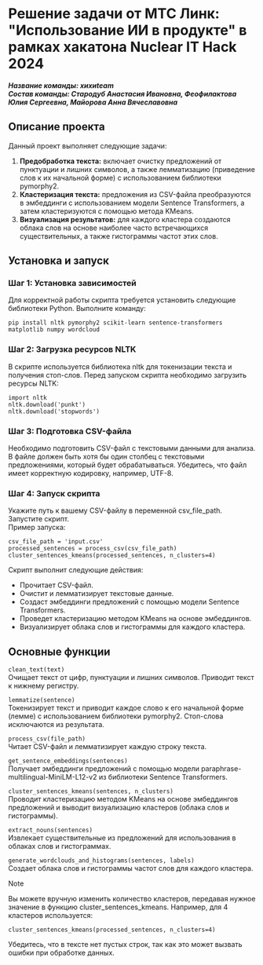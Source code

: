 # Решение задачи от МТС Линк: "Использование ИИ в продукте" в рамках хакатона Nuclear IT Hack 2024
***Название команды: хихиteam***\
***Состав команды: Стародуб Анастасия Ивановна, Феофилактова Юлия Сергеевна, Майорова Анна Вячеславовна***    
## Описание проекта 
Данный проект выполняет следующие задачи:
1. **Предобработка текста:** включает очистку предложений от пунктуации и лишних символов, а также лемматизацию (приведение слов к их начальной форме) с использованием библиотеки pymorphy2.    
2. **Кластеризация текста:** предложения из CSV-файла преобразуются в эмбеддинги с использованием модели Sentence Transformers, а затем кластеризуются с помощью метода KMeans.
3. **Визуализация результатов:** для каждого кластера создаются облака слов на основе наиболее часто встречающихся существительных, а также гистограммы частот этих слов.
## Установка и запуск
### Шаг 1: Установка зависимостей
Для корректной работы скрипта требуется установить следующие библиотеки Python. Выполните команду:
```
pip install nltk pymorphy2 scikit-learn sentence-transformers matplotlib numpy wordcloud
```
### Шаг 2: Загрузка ресурсов NLTK
В скрипте используется библиотека nltk для токенизации текста и получения стоп-слов. Перед запуском скрипта необходимо загрузить ресурсы NLTK:
```
import nltk
nltk.download('punkt')
nltk.download('stopwords')
```
### Шаг 3: Подготовка CSV-файла
Необходимо подготовить CSV-файл с текстовыми данными для анализа. В файле должен быть хотя бы один столбец с текстовыми предложениями, который будет обрабатываться. Убедитесь, что файл имеет корректную кодировку, например, UTF-8.

### Шаг 4: Запуск скрипта
Укажите путь к вашему CSV-файлу в переменной csv_file_path.
Запустите скрипт.\
Пример запуска:
```
csv_file_path = 'input.csv'
processed_sentences = process_csv(csv_file_path)
cluster_sentences_kmeans(processed_sentences, n_clusters=4)
```
Скрипт выполнит следующие действия:
- Прочитает CSV-файл.
- Очистит и лемматизирует текстовые данные.
- Создаст эмбеддинги предложений с помощью модели Sentence Transformers.
- Проведет кластеризацию методом KMeans на основе эмбеддингов.
- Визуализирует облака слов и гистограммы для каждого кластера.
## Основные функции
`clean_text(text)`   
Очищает текст от цифр, пунктуации и лишних символов. Приводит текст к нижнему регистру.   
   
`lemmatize(sentence)`   
Токенизирует текст и приводит каждое слово к его начальной форме (лемме) с использованием библиотеки pymorphy2. Стоп-слова исключаются из результата.  
   
`process_csv(file_path)`   
Читает CSV-файл и лемматизирует каждую строку текста.   
   
`get_sentence_embeddings(sentences)`   
Получает эмбеддинги предложений с помощью модели paraphrase-multilingual-MiniLM-L12-v2 из библиотеки Sentence Transformers.   
   
`cluster_sentences_kmeans(sentences, n_clusters)`   
Проводит кластеризацию методом KMeans на основе эмбеддингов предложений и выводит визуализацию кластеров (облака слов и гистограммы).
   
`extract_nouns(sentences)`   
Извлекает существительные из предложений для использования в облаках слов и гистограммах.   
   
`generate_wordclouds_and_histograms(sentences, labels)`   
Создает облака слов и гистограммы частот слов для каждого кластера.   
   
>[!NOTE]
>Вы можете вручную изменить количество кластеров, передавая нужное значение в функцию cluster_sentences_kmeans. Например, для 4 кластеров используется:   
> ```
>cluster_sentences_kmeans(processed_sentences, n_clusters=4)
> ```
    
Убедитесь, что в тексте нет пустых строк, так как это может вызвать ошибки при обработке данных.
